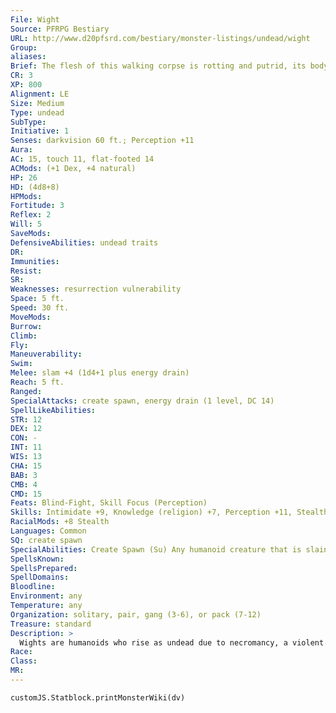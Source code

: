 ```yaml
---
File: Wight
Source: PFRPG Bestiary
URL: http://www.d20pfsrd.com/bestiary/monster-listings/undead/wight
Group: 
aliases: 
Brief: The flesh of this walking corpse is rotting and putrid, its body skeletal in places and its eye sockets glowing with red light.
CR: 3
XP: 800
Alignment: LE
Size: Medium
Type: undead
SubType: 
Initiative: 1
Senses: darkvision 60 ft.; Perception +11
Aura: 
AC: 15, touch 11, flat-footed 14
ACMods: (+1 Dex, +4 natural)
HP: 26
HD: (4d8+8)
HPMods: 
Fortitude: 3
Reflex: 2
Will: 5
SaveMods: 
DefensiveAbilities: undead traits
DR: 
Immunities: 
Resist: 
SR: 
Weaknesses: resurrection vulnerability
Space: 5 ft.
Speed: 30 ft.
MoveMods: 
Burrow: 
Climb: 
Fly: 
Maneuverability: 
Swim: 
Melee: slam +4 (1d4+1 plus energy drain)
Reach: 5 ft.
Ranged: 
SpecialAttacks: create spawn, energy drain (1 level, DC 14)
SpellLikeAbilities: 
STR: 12
DEX: 12
CON: -
INT: 11
WIS: 13
CHA: 15
BAB: 3
CMB: 4
CMD: 15
Feats: Blind-Fight, Skill Focus (Perception)
Skills: Intimidate +9, Knowledge (religion) +7, Perception +11, Stealth +16
RacialMods: +8 Stealth
Languages: Common
SQ: create spawn
SpecialAbilities: Create Spawn (Su) Any humanoid creature that is slain by a wight becomes a wight itself in only 1d4 rounds. Spawn so created are less powerful than typical wights, and suffer a -2 penalty on all d20 rolls and checks, as well as -2 hp per HD. Spawn are under the command of the wight that created them and remain enslaved until its death, at which point they lose their spawn penalties and become fullfledged and free-willed wights. They do not possess any of the abilities they had in life. Resurrection Vulnerability (Su) A raise dead or similar spell cast on a wight destroys it (Will negates). Using the spell in this way does not require a material component.
SpellsKnown: 
SpellsPrepared: 
SpellDomains: 
Bloodline: 
Environment: any
Temperature: any
Organization: solitary, pair, gang (3-6), or pack (7-12)
Treasure: standard
Description: >
  Wights are humanoids who rise as undead due to necromancy, a violent death, or an extremely malevolent personality. In some cases, a wight arises when an evil undead spirit permanently bonds with a corpse, often the corpse of a slain warrior. They are barely recognizable to those who knew them in life; their flesh is twisted by evil and undeath, the eyes burn with hatred, and the teeth become beast-like. In some ways, a wight bridges the gap between a ghoul and a spectre-a warped animated corpse whose touch steals living energy. As undead, wights do not need to breathe, so they are sometimes found underwater, though they are not particularly good swimmers unless they were originally swimming creatures such as aquatic elves or merfolk. Underwater wights prefer low-ceilinged caves where their limited swimming isn't as much of a liability. The wight presented here is a typical example of its kind, but sometimes when a wight creates spawn from particularly unusual humanoids, the resulting wights are quite different in power, such as the following three variants. Brute Wight (CR 5): Giants that are killed by wights become hunchbacked, simple-minded undead. Brute wights are giant advanced wights, but cannot create spawn of their own. Cairn Wight (CR 4): Some societies deliberately create these specialized wights to serve as guardians for barrows or other burial sites. A cairn wight is an advanced wight that fights with a weapon, typically a sword, that channels its energy drain attack and affects creatures damaged by the weapon as if they had been struck by the wight's slam attack. Frost Wight (CR 4): Wights created in cold environments sometimes become pale undead with blue-white eyes and ice in their hair. Frost wights have the cold subtype and their slam attacks deal 1d6 cold damage in addition to the normal effects. A creature touching a frost wight with natural weapons or unarmed strikes takes 1d6 cold damage.
Race: 
Class: 
MR: 
---
```

```dataviewjs
customJS.Statblock.printMonsterWiki(dv)
```
